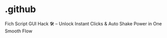 # .github
Fich Script GUI Hack 🛠️ – Unlock Instant Clicks &amp; Auto Shake Power in One Smooth Flow
